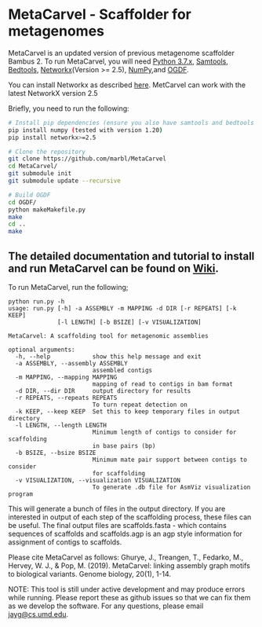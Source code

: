 # MetaCarvel - Scaffolder for metagenomes

MetaCarvel is an updated version of previous metagenome scaffolder Bambus 2. To run MetaCarvel, you will need [Python 3.7.x](https://www.python.org/downloads/), [Samtools](http://samtools.sourceforge.net), [Bedtools](http://bedtools.readthedocs.io/en/latest/), [Networkx](https://networkx.github.io/)(Version >= 2.5), [NumPy](http://www.numpy.org/),and [OGDF](http://amber-v7.cs.tu-dortmund.de/lib/exe/fetch.php/tech:ogdf-snapshot-2015-05-30.zip).

You can install Networkx as described [here](https://pypi.org/project/networkx/).
MetCarvel can work with the latest NetworkX version 2.5

Briefly, you need to run the following:
```bash
# Install pip dependencies (ensure you also have samtools and bedtools installed)
pip install numpy (tested with version 1.20)
pip install networkx>=2.5

# Clone the repository
git clone https://github.com/marbl/MetaCarvel
cd MetaCarvel/
git submodule init
git submodule update --recursive

# Build OGDF
cd OGDF/
python makeMakefile.py
make
cd ..
make
```

## The detailed documentation and tutorial to install and run MetaCarvel can be found on [Wiki](https://github.com/marbl/MetaCarvel/wiki).


To run MetaCarvel, run the following;

```
python run.py -h
usage: run.py [-h] -a ASSEMBLY -m MAPPING -d DIR [-r REPEATS] [-k KEEP]
              [-l LENGTH] [-b BSIZE] [-v VISUALIZATION]

MetaCarvel: A scaffolding tool for metagenomic assemblies

optional arguments:
  -h, --help            show this help message and exit
  -a ASSEMBLY, --assembly ASSEMBLY
                        assembled contigs
  -m MAPPING, --mapping MAPPING
                        mapping of read to contigs in bam format
  -d DIR, --dir DIR     output directory for results
  -r REPEATS, --repeats REPEATS
                        To turn repeat detection on
  -k KEEP, --keep KEEP  Set this to keep temporary files in output directory
  -l LENGTH, --length LENGTH
                        Minimum length of contigs to consider for scaffolding
                        in base pairs (bp)
  -b BSIZE, --bsize BSIZE
                        Minimum mate pair support between contigs to consider
                        for scaffolding
  -v VISUALIZATION, --visualization VISUALIZATION
                        To generate .db file for AsmViz visualization program
```

This will generate a bunch of files in the output directory. If you are interested in output of each step of the scaffolding process, these files can 
be useful. The final output files are scaffolds.fasta - which contains sequences of scaffolds  and scaffolds.agp is an agp style information for assignment of contigs to scaffolds. 

Please cite MetaCarvel as follows: Ghurye, J., Treangen, T., Fedarko, M., Hervey, W. J., & Pop, M. (2019). MetaCarvel: linking assembly graph motifs to biological variants. Genome biology, 20(1), 1-14.

NOTE: This tool is still under active development and may produce errors while running. Please report these as github issues so that we can fix them as we develop the software. For any questions, please email jayg@cs.umd.edu. 
